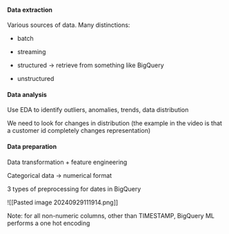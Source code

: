 
#### Data extraction

Various sources of data. Many distinctions:

- batch
- streaming

- structured -> retrieve from something like BigQuery
- unstructured


#### Data analysis

Use EDA to identify outliers, anomalies, trends, data distribution

We need to look for changes in distribution (the example in the video is that a customer id completely changes representation)

#### Data preparation

Data transformation + feature engineering

Categorical data -> numerical format


3 types of preprocessing for dates in BigQuery

![[Pasted image 20240929111914.png]]

Note: for all non-numeric columns, other than TIMESTAMP, BigQuery ML performs a one hot encoding 